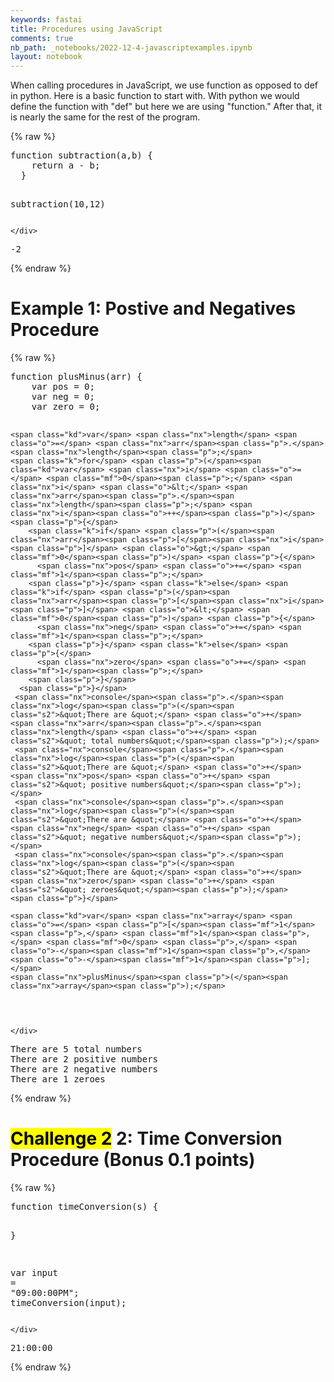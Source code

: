 ```yaml
---
keywords: fastai
title: Procedures using JavaScript
comments: true
nb_path: _notebooks/2022-12-4-javascriptexamples.ipynb
layout: notebook
---
```


<!--
#################################################
### THIS FILE WAS AUTOGENERATED! DO NOT EDIT! ###
#################################################
# file to edit: _notebooks/2022-12-4-javascriptexamples.ipynb
-->

<div class="container" id="notebook-container">
        
<div class="cell border-box-sizing text_cell rendered"><div class="inner_cell">
<div class="text_cell_render border-box-sizing rendered_html">
<p>When calling procedures in JavaScript, we use function as opposed to def in python. Here is a basic function to start with. With python we would define the function with "def" but here we are using "function." After that, it is nearly the same for the rest of the program.</p>

</div>
</div>
</div>
    {% raw %}
    
<div class="cell border-box-sizing code_cell rendered">
<div class="input">

<div class="inner_cell">
    <div class="input_area">
<div class=" highlight hl-javascript"><pre><span></span><span class="kd">function</span> <span class="nx">subtraction</span><span class="p">(</span><span class="nx">a</span><span class="p">,</span><span class="nx">b</span><span class="p">)</span> <span class="p">{</span>
    <span class="k">return</span> <span class="nx">a</span> <span class="o">-</span> <span class="nx">b</span><span class="p">;</span>
  <span class="p">}</span>
  
  <span class="nx">subtraction</span><span class="p">(</span><span class="mf">10</span><span class="p">,</span><span class="mf">12</span><span class="p">)</span>
</pre></div>

    </div>
</div>
</div>

<div class="output_wrapper">
<div class="output">

<div class="output_area">



<div class="output_text output_subarea output_execute_result">
<pre>-2</pre>
</div>

</div>

</div>
</div>

</div>
    {% endraw %}

<div class="cell border-box-sizing text_cell rendered"><div class="inner_cell">
<div class="text_cell_render border-box-sizing rendered_html">
<h1 id="Example-1:-Postive-and-Negatives-Procedure">Example 1: Postive and Negatives Procedure<a class="anchor-link" href="#Example-1:-Postive-and-Negatives-Procedure"> </a></h1>
</div>
</div>
</div>
    {% raw %}
    
<div class="cell border-box-sizing code_cell rendered">
<div class="input">

<div class="inner_cell">
    <div class="input_area">
<div class=" highlight hl-javascript"><pre><span></span><span class="kd">function</span> <span class="nx">plusMinus</span><span class="p">(</span><span class="nx">arr</span><span class="p">)</span> <span class="p">{</span>
    <span class="kd">var</span> <span class="nx">pos</span> <span class="o">=</span> <span class="mf">0</span><span class="p">;</span>
    <span class="kd">var</span> <span class="nx">neg</span> <span class="o">=</span> <span class="mf">0</span><span class="p">;</span>
    <span class="kd">var</span> <span class="nx">zero</span> <span class="o">=</span> <span class="mf">0</span><span class="p">;</span>
    
    <span class="kd">var</span> <span class="nx">length</span> <span class="o">=</span> <span class="nx">arr</span><span class="p">.</span><span class="nx">length</span><span class="p">;</span>
    <span class="k">for</span> <span class="p">(</span><span class="kd">var</span> <span class="nx">i</span> <span class="o">=</span> <span class="mf">0</span><span class="p">;</span> <span class="nx">i</span> <span class="o">&lt;</span> <span class="nx">arr</span><span class="p">.</span><span class="nx">length</span><span class="p">;</span> <span class="nx">i</span><span class="o">++</span><span class="p">)</span> <span class="p">{</span>
        <span class="k">if</span> <span class="p">(</span><span class="nx">arr</span><span class="p">[</span><span class="nx">i</span><span class="p">]</span> <span class="o">&gt;</span> <span class="mf">0</span><span class="p">)</span> <span class="p">{</span>
          <span class="nx">pos</span> <span class="o">+=</span> <span class="mf">1</span><span class="p">;</span>
        <span class="p">}</span> <span class="k">else</span> <span class="k">if</span> <span class="p">(</span><span class="nx">arr</span><span class="p">[</span><span class="nx">i</span><span class="p">]</span> <span class="o">&lt;</span> <span class="mf">0</span><span class="p">)</span> <span class="p">{</span>
          <span class="nx">neg</span> <span class="o">+=</span> <span class="mf">1</span><span class="p">;</span>
        <span class="p">}</span> <span class="k">else</span> <span class="p">{</span>
          <span class="nx">zero</span> <span class="o">+=</span> <span class="mf">1</span><span class="p">;</span>
        <span class="p">}</span>
      <span class="p">}</span>
     <span class="nx">console</span><span class="p">.</span><span class="nx">log</span><span class="p">(</span><span class="s2">&quot;There are &quot;</span> <span class="o">+</span> <span class="nx">arr</span><span class="p">.</span><span class="nx">length</span> <span class="o">+</span> <span class="s2">&quot; total numbers&quot;</span><span class="p">);</span>
     <span class="nx">console</span><span class="p">.</span><span class="nx">log</span><span class="p">(</span><span class="s2">&quot;There are &quot;</span> <span class="o">+</span> <span class="nx">pos</span> <span class="o">+</span> <span class="s2">&quot; positive numbers&quot;</span><span class="p">);</span>
     <span class="nx">console</span><span class="p">.</span><span class="nx">log</span><span class="p">(</span><span class="s2">&quot;There are &quot;</span> <span class="o">+</span> <span class="nx">neg</span> <span class="o">+</span> <span class="s2">&quot; negative numbers&quot;</span><span class="p">);</span>
     <span class="nx">console</span><span class="p">.</span><span class="nx">log</span><span class="p">(</span><span class="s2">&quot;There are &quot;</span> <span class="o">+</span> <span class="nx">zero</span> <span class="o">+</span> <span class="s2">&quot; zeroes&quot;</span><span class="p">);</span>
    <span class="p">}</span>

    <span class="kd">var</span> <span class="nx">array</span> <span class="o">=</span> <span class="p">[</span><span class="mf">1</span><span class="p">,</span> <span class="mf">1</span><span class="p">,</span> <span class="mf">0</span> <span class="p">,</span> <span class="o">-</span><span class="mf">1</span><span class="p">,</span> <span class="o">-</span><span class="mf">1</span><span class="p">];</span>
    <span class="nx">plusMinus</span><span class="p">(</span><span class="nx">array</span><span class="p">);</span>
</pre></div>

    </div>
</div>
</div>

<div class="output_wrapper">
<div class="output">

<div class="output_area">

<div class="output_subarea output_stream output_stdout output_text">
<pre>There are 5 total numbers
There are 2 positive numbers
There are 2 negative numbers
There are 1 zeroes
</pre>
</div>
</div>

</div>
</div>

</div>
    {% endraw %}

<div class="cell border-box-sizing text_cell rendered"><div class="inner_cell">
<div class="text_cell_render border-box-sizing rendered_html">
<h1 id="Challenge-2-2:-Time-Conversion-Procedure-(Bonus-0.1-points)"><mark>Challenge 2</mark> 2: Time Conversion Procedure (Bonus 0.1 points)<a class="anchor-link" href="#Challenge-2-2:-Time-Conversion-Procedure-(Bonus-0.1-points)"> </a></h1>
</div>
</div>
</div>
    {% raw %}
    
<div class="cell border-box-sizing code_cell rendered">
<div class="input">

<div class="inner_cell">
    <div class="input_area">
<div class=" highlight hl-javascript"><pre><span></span><span class="kd">function</span> <span class="nx">timeConversion</span><span class="p">(</span><span class="nx">s</span><span class="p">)</span> <span class="p">{</span>
  
  <span class="p">}</span>

  <span class="kd">var</span> <span class="nx">input</span> <span class="o">=</span> <span class="s2">&quot;09:00:00PM&quot;</span><span class="p">;</span>
  <span class="nx">timeConversion</span><span class="p">(</span><span class="nx">input</span><span class="p">);</span>
</pre></div>

    </div>
</div>
</div>

<div class="output_wrapper">
<div class="output">

<div class="output_area">

<div class="output_subarea output_stream output_stdout output_text">
<pre>21:00:00
</pre>
</div>
</div>

</div>
</div>

</div>
    {% endraw %}

</div>
 

